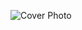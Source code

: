 ![Cover Photo](https://scontent.fmnl30-1.fna.fbcdn.net/v/t1.15752-9/494819108_1047271767362090_5558682370568574831_n.png?_nc_cat=103&ccb=1-7&_nc_sid=9f807c&_nc_eui2=AeGittaBjfBywBXgUM4tAKi33ilRtN3rDrPeKVG03esOs3hXzi8nx8ycVEB6xuflovIPS33zKxvFHaBMGlyqi-3Q&_nc_ohc=cvpr0AjW6BcQ7kNvwEpS__h&_nc_oc=Admx1xPgXPqhw5NHTZ7bZNpH9G1rkQUMnh7-nOpQgb2j2RhP4f2ys8zHpl4qn2BiQQE&_nc_zt=23&_nc_ht=scontent.fmnl30-1.fna&oh=03_Q7cD2gG_JbZ8Q9Jniwf6il4sdNsSW4XuAW4Mn2ruK9kkD-XsIw&oe=686B0DC4)
